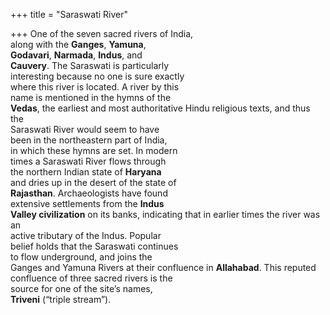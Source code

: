 +++
title = "Saraswati River"

+++
One of the seven sacred rivers of India,  
along with the **Ganges**, **Yamuna**,  
**Godavari**, **Narmada**, **Indus**, and  
**Cauvery**. The Saraswati is particularly  
interesting because no one is sure exactly  
where this river is located. A river by this  
name is mentioned in the hymns of the  
**Vedas**, the earliest and most authoritative Hindu religious texts, and thus the  
Saraswati River would seem to have  
been in the northeastern part of India,  
in which these hymns are set. In modern  
times a Saraswati River flows through  
the northern Indian state of **Haryana**  
and dries up in the desert of the state of  
**Rajasthan**. Archaeologists have found  
extensive settlements from the **Indus**  
**Valley civilization** on its banks, indicating that in earlier times the river was an  
active tributary of the Indus. Popular  
belief holds that the Saraswati continues  
to flow underground, and joins the  
Ganges and Yamuna Rivers at their confluence in **Allahabad**. This reputed confluence of three sacred rivers is the  
source for one of the site’s names,  
**Triveni** (“triple stream”).